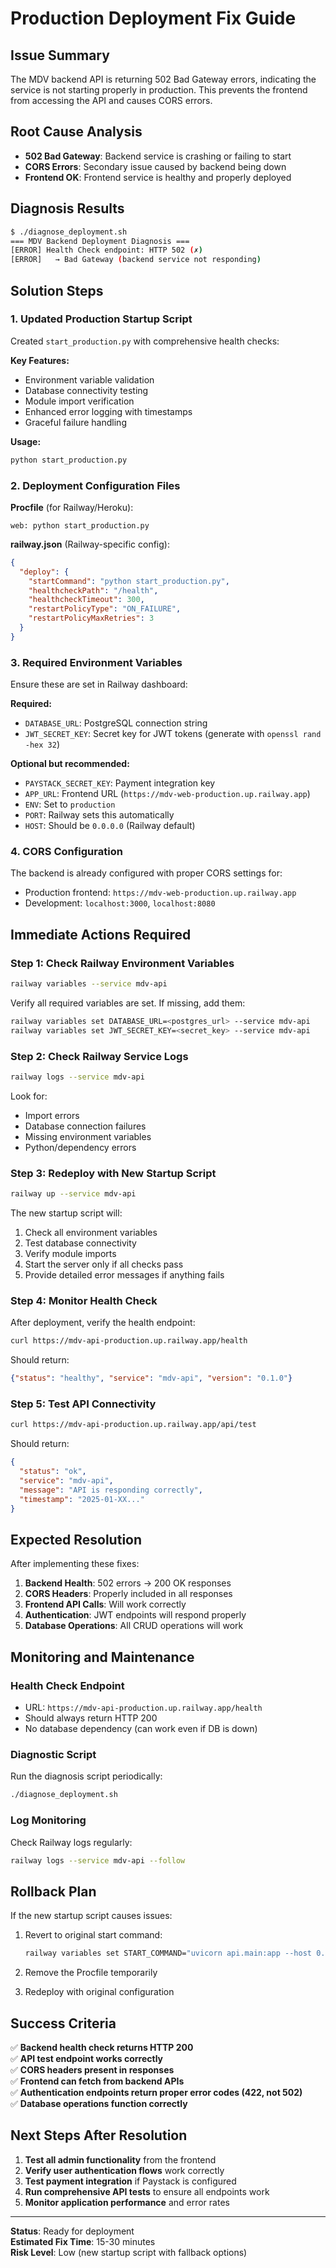 # Production Deployment Fix Guide

## Issue Summary
The MDV backend API is returning 502 Bad Gateway errors, indicating the service is not starting properly in production. This prevents the frontend from accessing the API and causes CORS errors.

## Root Cause Analysis
- **502 Bad Gateway**: Backend service is crashing or failing to start
- **CORS Errors**: Secondary issue caused by backend being down
- **Frontend OK**: Frontend service is healthy and properly deployed

## Diagnosis Results
```bash
$ ./diagnose_deployment.sh
=== MDV Backend Deployment Diagnosis ===
[ERROR] Health Check endpoint: HTTP 502 (✗)
[ERROR]   → Bad Gateway (backend service not responding)
```

## Solution Steps

### 1. Updated Production Startup Script
Created `start_production.py` with comprehensive health checks:

**Key Features:**
- Environment variable validation
- Database connectivity testing  
- Module import verification
- Enhanced error logging with timestamps
- Graceful failure handling

**Usage:**
```bash
python start_production.py
```

### 2. Deployment Configuration Files

**Procfile** (for Railway/Heroku):
```
web: python start_production.py
```

**railway.json** (Railway-specific config):
```json
{
  "deploy": {
    "startCommand": "python start_production.py",
    "healthcheckPath": "/health",
    "healthcheckTimeout": 300,
    "restartPolicyType": "ON_FAILURE",
    "restartPolicyMaxRetries": 3
  }
}
```

### 3. Required Environment Variables

Ensure these are set in Railway dashboard:

**Required:**
- `DATABASE_URL`: PostgreSQL connection string
- `JWT_SECRET_KEY`: Secret key for JWT tokens (generate with `openssl rand -hex 32`)

**Optional but recommended:**
- `PAYSTACK_SECRET_KEY`: Payment integration key
- `APP_URL`: Frontend URL (`https://mdv-web-production.up.railway.app`)  
- `ENV`: Set to `production`
- `PORT`: Railway sets this automatically
- `HOST`: Should be `0.0.0.0` (Railway default)

### 4. CORS Configuration
The backend is already configured with proper CORS settings for:
- Production frontend: `https://mdv-web-production.up.railway.app`
- Development: `localhost:3000`, `localhost:8080`

## Immediate Actions Required

### Step 1: Check Railway Environment Variables
```bash
railway variables --service mdv-api
```

Verify all required variables are set. If missing, add them:
```bash
railway variables set DATABASE_URL=<postgres_url> --service mdv-api
railway variables set JWT_SECRET_KEY=<secret_key> --service mdv-api
```

### Step 2: Check Railway Service Logs
```bash
railway logs --service mdv-api
```

Look for:
- Import errors
- Database connection failures  
- Missing environment variables
- Python/dependency errors

### Step 3: Redeploy with New Startup Script
```bash
railway up --service mdv-api
```

The new startup script will:
1. Check all environment variables
2. Test database connectivity
3. Verify module imports
4. Start the server only if all checks pass
5. Provide detailed error messages if anything fails

### Step 4: Monitor Health Check
After deployment, verify the health endpoint:
```bash
curl https://mdv-api-production.up.railway.app/health
```

Should return:
```json
{"status": "healthy", "service": "mdv-api", "version": "0.1.0"}
```

### Step 5: Test API Connectivity
```bash
curl https://mdv-api-production.up.railway.app/api/test
```

Should return:
```json
{
  "status": "ok",
  "service": "mdv-api", 
  "message": "API is responding correctly",
  "timestamp": "2025-01-XX..."
}
```

## Expected Resolution

After implementing these fixes:

1. **Backend Health**: 502 errors → 200 OK responses
2. **CORS Headers**: Properly included in all responses
3. **Frontend API Calls**: Will work correctly
4. **Authentication**: JWT endpoints will respond properly
5. **Database Operations**: All CRUD operations will work

## Monitoring and Maintenance

### Health Check Endpoint
- URL: `https://mdv-api-production.up.railway.app/health`
- Should always return HTTP 200
- No database dependency (can work even if DB is down)

### Diagnostic Script
Run the diagnosis script periodically:
```bash
./diagnose_deployment.sh
```

### Log Monitoring
Check Railway logs regularly:
```bash
railway logs --service mdv-api --follow
```

## Rollback Plan

If the new startup script causes issues:

1. Revert to original start command:
   ```bash
   railway variables set START_COMMAND="uvicorn api.main:app --host 0.0.0.0 --port \$PORT" --service mdv-api
   ```

2. Remove the Procfile temporarily

3. Redeploy with original configuration

## Success Criteria

✅ **Backend health check returns HTTP 200**  
✅ **API test endpoint works correctly**  
✅ **CORS headers present in responses**  
✅ **Frontend can fetch from backend APIs**  
✅ **Authentication endpoints return proper error codes (422, not 502)**  
✅ **Database operations function correctly**  

## Next Steps After Resolution

1. **Test all admin functionality** from the frontend
2. **Verify user authentication flows** work correctly  
3. **Test payment integration** if Paystack is configured
4. **Run comprehensive API tests** to ensure all endpoints work
5. **Monitor application performance** and error rates

---

**Status**: Ready for deployment  
**Estimated Fix Time**: 15-30 minutes  
**Risk Level**: Low (new startup script with fallback options)
